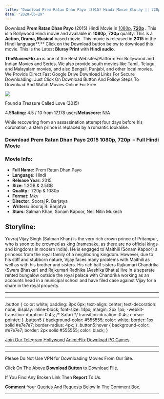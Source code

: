 ```yaml
---
title: "Download Prem Ratan Dhan Payo (2015) Hindi Movie Bluray || 720p [1.2GB] || 1080p [2.5GB]"
date: "2020-05-29"
---
```


Download **Prem Ratan Dhan Payo** (2015) Hindi Movie in [1080p](https://1moviesflix.com/1080p-movies/), [**720p**](https://1moviesflix.com/720p-movies/) . This is a Bollywood Hindi movie and available in **1080p**, **720p** quality. This is a **Action, Drama, Musical** based movie. This movie is released in **2015** in the Hindi language**.** Click on the Download button below to download this movie. This is the Latest **Bluray Print** with **Hindi audio**.

**TheMoviesFlix.in** is one of the Best Websites/Platform For Bollywood and Indian Movies and Series. We also provide south movies like Tamil, Telugu and Malayalam movies, and also Bengali, Punjabi, and other local movies. We Provide Direct Fast Google Drive Download Links For Secure Downloading. Just Click On Download Button And Follow Steps To Download And Watch Movies Online For Free.

[![](https://m.media-amazon.com/images/M/MV5BYzY0NWEzYTctNzg5Yi00OTM0LTlkMGMtYWE1MTYyZjdjNWFjXkEyXkFqcGdeQXVyODE5NzE3OTE@._V1_SX300.jpg)](https://www.imdb.com/title/tt3595298/ "Found a Treasure Called Love")

Found a Treasure Called Love (2015)

4.5**Rating:** 4.5 / 10 from 17,178 users**Metascore:** N/A

While recovering from an assassination attempt four days before his coronation, a stern prince is replaced by a romantic lookalike.

### Download Prem Ratan Dhan Payo 2015 1080p, 720p  – Full Hindi Movie

### Movie Info:

- **Full Name:** Prem Ratan Dhan Payo
- **Language:** Hindi
- **Release Year:** 2015
- **Size:** 1.2GB & 2.5GB
- **Quality:**  720p & 1080p
- **Format:** Mkv
- **Director:** Sooraj R. Barjatya
- **Writers:** Sooraj R. Barjatya
- **Stars:** Salman Khan, Sonam Kapoor, Neil Nitin Mukesh

## Storyline:

Yuvraj Vijay Singh (Salman Khan) is the very rich crown prince of Pritampur, who is soon to be crowned as king (namesake, as there are no official kings and kingdoms in modern India). He is engaged to Maithili (Sonam Kapoor) a princess from the royal family of a neighboring kingdom. However, due to his stiff and stubborn nature, Vijay faces many problems with Maithili as well as with his brother and sisters. His rich half sisters Rajkumari Chandrika (Swara Bhaskar) and Rajkumari Radhika (Aashika Bhatia) live in a separate rented bungalow outside the royal palace with Chandrika working as an accounts head in a municipal school and have filed case against Vijay for a share in the royal property.

* * *

* * *

.button { color: white; padding: 8px 6px; text-align: center; text-decoration: none; display: inline-block; font-size: 14px; margin: 2px 1px; -webkit-transition-duration: 0.4s; /\* Safari \*/ transition-duration: 0.4s; cursor: pointer; } .button5 { background-color: #555555; color: white; border: 1px solid #e7e7e7; border-radius: 4px; } .button5:hover { background-color: #e7e7e7; border: 2px solid #555555; color: black; }

[Join Our Telegram](http://gdrivepro.xyz/join.php) [Hollywood](https://moviesverse.com/) [AnimeFlix](https://animeflix.in/) [Download PC Games](https://gamesflix.net/)  

* * *

* * *

  

Please Do Not Use VPN for Downloading Movies From Our Site.

Click On The Above **Download Button** to Download File.

If You Find Any Broken Link Then **Report** To Us.

**Comment** Your Queries And Requests Below In The Comment Box.

* * *
